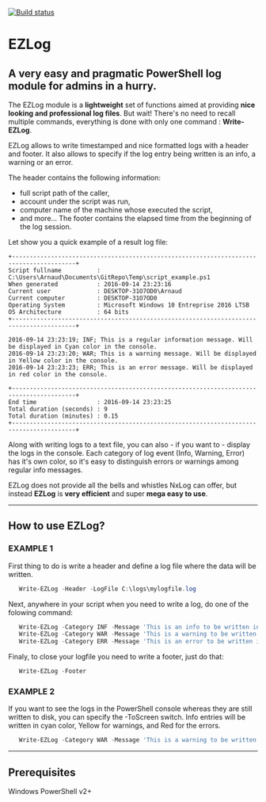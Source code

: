 [![Build status](https://ci.appveyor.com/api/projects/status/uk66ctiqlf8ntpb2?svg=true)](https://ci.appveyor.com/project/apetitjean/ezlog)

# EZLog
## A very easy and pragmatic PowerShell log module for admins in a hurry.  

The EZLog module is a **lightweight** set of functions aimed at providing **nice looking and professional log files**.
But wait! There's no need to recall multiple commands, everything is done with only one command : **Write-EZLog**.

EZLog allows to write timestamped and nice formatted logs with a header and footer.
It also allows to specify if the log entry being written is an info, a warning or an error.
   
The header contains the following information:
   - full script path of the caller,   
   - account under the script was run,  
   - computer name of the machine whose executed the script,  
   - and more...
The footer contains the elapsed time from the beginning of the log session.

Let show you a quick example of a result log file:

```Text
+----------------------------------------------------------------------------------------+
Script fullname          : C:\Users\Arnaud\Documents\GitRepo\Temp\script_example.ps1
When generated           : 2016-09-14 23:23:16
Current user             : DESKTOP-31O7OD0\Arnaud
Current computer         : DESKTOP-31O7OD0
Operating System         : Microsoft Windows 10 Entreprise 2016 LTSB 
OS Architecture          : 64 bits
+----------------------------------------------------------------------------------------+

2016-09-14 23:23:19; INF; This is a regular information message. Will be displayed in Cyan color in the console.
2016-09-14 23:23:20; WAR; This is a warning message. Will be displayed in Yellow color in the console.
2016-09-14 23:23:23; ERR; This is an error message. Will be displayed in red color in the console.

+----------------------------------------------------------------------------------------+
End time                 : 2016-09-14 23:23:25
Total duration (seconds) : 9
Total duration (minutes) : 0.15
+----------------------------------------------------------------------------------------+
```

Along with writing logs to a text file, you can also - if you want to - display the logs in the console. 
Each category of log event (Info, Warning, Error) has it's own color, so it's easy to distinguish errors or warnings among regular info messages.    

EZLog does not provide all the bells and whistles NxLog can offer, but instead **EZLog** is **very efficient** and super **mega easy to use**.

---
## How to use EZLog?

### EXAMPLE 1
   First thing to do is write a header and define a log file where the data will be written.

```PowerShell
   Write-EZLog -Header -LogFile C:\logs\mylogfile.log
```   
   Next, anywhere in your script when you need to write a log, do one of the folowing command:

```PowerShell
   Write-EZLog -Category INF -Message 'This is an info to be written in the log file'
   Write-EZLog -Category WAR -Message 'This is a warning to be written in the log file'
   Write-EZLog -Category ERR -Message 'This is an error to be written in the log file'
```

   Finaly, to close your logfile you need to write a footer, just do that:

```PowerShell
   Write-EZLog -Footer
```
### EXAMPLE 2
   If you want to see the logs in the PowerShell console whereas they are still written to disk, 
   you can specify the -ToScreen switch.
   Info entries will be written in cyan color, Yellow for warnings, and Red for the errors.

```PowerShell
   Write-EZLog -Category WAR -Message 'This is a warning to be written in the log file' -ToScreen
```

---
## Prerequisites

Windows PowerShell v2+
